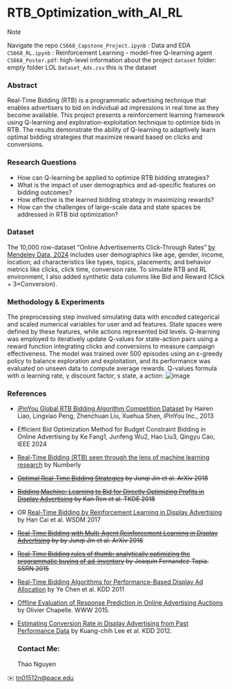 # RTB_Optimization_with_AI_RL

> [!NOTE]
> Navigate the repo
> `CS668_Capstone_Project.ipynb` : Data and EDA
> `CS668_RL.ipynb` : Reinforcement Learning - model-free Q-learning agent
> `CS668_Poster.pdf`: high-level information about the project
> `dataset` folder: empty folder LOL
> `Dataset_Ads.csv` this is the dataset

### Abstract

Real-Time Bidding (RTB) is a programmatic advertising technique that enables advertisers to bid on individual ad impressions in real time as they become available. This project presents a reinforcement learning framework using Q-learning and exploration-exploitation technique to optimize bids in RTB. The results demonstrate the ability of Q-learning to adaptively learn optimal bidding strategies that maximize reward based on clicks and conversions.

### Research Questions

- How can Q-learning be applied to optimize RTB bidding strategies?
- What is the impact of user demographics and ad-specific features on bidding outcomes?
- How effective is the learned bidding strategy in maximizing rewards?
- How can the challenges of large-scale data and state spaces be addressed in RTB bid optimization?

### Dataset

The 10,000 row-dataset “Online Advertisements Click-Through Rates” [by Mendeley Data, 2024](https://data.mendeley.com/datasets/wrvjmdtjd9/1) includes user demographics like age, gender, income, location; ad characteristics like types, topics, placements; and behavior metrics like clicks, click time, conversion rate. To simulate RTB  and RL environment, I also added synthetic data columns like Bid and Reward (Click + 3×Conversion).

### Methodology & Experiments

The preprocessing step involved simulating data with encoded categorical and scaled numerical variables for user and ad features. State spaces were defined by these features, while actions represented bid levels. Q-learning was employed to iteratively update Q-values for state-action pairs using a reward function integrating clicks and conversions to measure campaign effectiveness. The model was trained over 500 episodes using an ε-greedy policy to balance exploration and exploitation, and its performance was evaluated on unseen data to compute average rewards.
Q-values formula with α learning rate, γ discount factor, s state, a action:
![image](https://github.com/user-attachments/assets/2a4baba5-2bf1-4732-b6cb-b39d08fba1bd)



### References
- [iPinYou Global RTB Bidding Algorithm Competition Dataset](https://contest.ipinyou.com/ipinyou-dataset.pdf) by Hairen Liao, Lingxiao Peng, Zhenchuan Liu, Xuehua Shen, iPinYou Inc., 2013
- Efficient Bid Optimization Method for Budget Constraint Bidding in Online Advertising by Ke Fang1, Junfeng Wu2, Hao Liu3, Qingyu Cao, IEEE 2024
- [Real-Time Bidding (RTB) seen through the lens of machine learning research](https://numberly.com/en/real-time-bidding-rtb-seen-through-the-lens-of-machine-learning-research/) by Numberly
- ~~[Optimal Real-Time Bidding Strategies](https://arxiv.org/abs/1511.08409) by Junqi Jin et al. ArXiv 2018~~
- ~~[Bidding Machine: Learning to Bid for Directly Optimizing Profits in Display Advertising](https://arxiv.org/abs/1803.02194) by Kan Ren et al. TKDE 2018~~
- OR [Real-Time Bidding by Reinforcement Learning in Display Advertising](https://arxiv.org/pdf/1701.02490) by Han Cai et al. WSDM 2017
- ~~[Real-Time Bidding with Multi-Agent Reinforcement Learning in Display Advertising](https://arxiv.org/pdf/1802.09756) by by Junqi Jin et al. ArXiv 2018~~
- ~~[Real-Time Bidding rules of thumb: analytically optimizing the programmatic buying of ad-inventory](https://wnzhang.net/share/rtb-papers/opt-prog-buy.pdf) by Joaquin Fernandez-Tapia. SSRN 2015~~
- [Real-Time Bidding Algorithms for Performance-Based Display Ad Allocation](https://wnzhang.net/share/rtb-papers/rtb-perf-bid.pdf) by Ye Chen et al. KDD 2011
- [Offline Evaluation of Response Prediction in Online Advertising Auctions](https://wnzhang.net/share/rtb-papers/ctr-bid.pdf) by Olivier Chapelle. WWW 2015.
- [Estimating Conversion Rate in Display Advertising from Past Performance Data](http://wnzhang.net/share/rtb-papers/cvr-est.pdf) by Kuang-chih Lee et al. KDD 2012.


  ### Contact Me:
  Thao Nguyen

✉️ tn01512n@pace.edu
